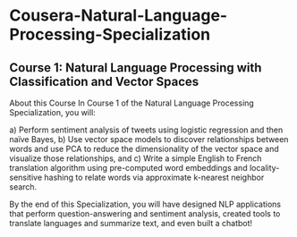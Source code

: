 # Cousera-Natural-Language-Processing-Specialization

## Course 1: Natural Language Processing with Classification and Vector Spaces

About this Course
In Course 1 of the Natural Language Processing Specialization, you will:   

a) Perform sentiment analysis of tweets using logistic regression and then naïve Bayes, 
b) Use vector space models to discover relationships between words and use PCA to reduce the dimensionality of the vector space and visualize those relationships, and
c) Write a simple English to French translation algorithm using pre-computed word embeddings and locality-sensitive hashing to relate words via approximate k-nearest neighbor search.  
    
  
By the end of this Specialization, you will have designed NLP applications that perform question-answering and sentiment analysis, created tools to translate languages and summarize text, and even built a chatbot!  
